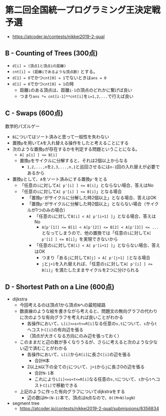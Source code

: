 # 第二回全国統一プログラミング王決定戦予選
* https://atcoder.jp/contests/nikkei2019-2-qual

## B - Counting of Trees (300点)
* `d[i] = (頂点1と頂点iの距離)`
* `cnt[i] = (距離iであるような頂点数)` とする。
* `d[1] = 0`でかつ`cnt[0] = 1`でないときは`ans = 0`
* `d[1] = 0`でかつ`cnt[0] = 1`の時
  - 距離`i`のある頂点は、距離`i-1`の頂点のどれかに繋げば良い
  - つまり`ans *= cnt[i-1]**cnt[i]`を`i=1,2,...`で行えば良い


## C - Swaps (600点)
数学的パズルゲー
* `B`についてはソート済みと思って一般性を失わない
* 置換`p`を用いて`A`を入れ替える操作をしたと考えることにする
* 次のような置換`p`が存在するかを判定する問題ということになる。
  - `A[ p[i] ] <= B[i]`
  - 置換`p`をサイクルに分解すると、それは2個以上からなる
    - `1,2,...,n`を`2,3,...,n,1`と巡回させるには`n-1`回の入れ替えが必要であるから
* 置換`p`として、`A`をソート済みにする置換`p'`をとる
  - 「任意の`i`に対して`A[ p'[i] ] <= B[i]`」とならない場合、答えはNo
  - 「任意の`i`に対して`A[ p'[i] ] <= B[i]`」となる場合
    - 「置換`p'`がサイクルに分解した時2個以上」となる場合、答えはOK
    - 「置換`p'`がサイクルに分解した時2個以上」とならない場合（サイクルが1つのみの場合）
      - 「任意の`i`に対して`B[i] < A[ p'[i+1] ]`」となる場合、答えはNo
        - `A[p'[1]] <= B[1] < A[p'[2]] <= B[2] < A[p'[3]] <= ...` となってしまうので、他の置換では「任意の`i`に対して`A[ p'[i] ] <= B[i]`」を実現できないから
      - 「任意の`i`に対して`B[i] < A[ p'[i+1] ]`」とならない場合、答えはOK
        - つまり「ある`j`に対して`B[j] > A[ p'[j+1] ]`となる場合
        - `j`と`j+1`を入れ替えれば、「任意の`i`に対して`A[ p'[i] ] <= B[i]`」を満たしたままサイクルを2つに分けられる


## D - Shortest Path on a Line (600点)
* dijkstra
  - 今回考えるのは頂点1から頂点`N`への最短経路
  - 数直線のような絵を書きながら考えると、問題文の無向グラフの代わりに次のような有向グラフを考えれば良いことがわかる
    - 各操作において、`L[i]<=s<t<=R[i]`なる任意の`s,t`について、`s`から`t`へコスト`C[i]`の有向辺を張る
    - （頂点が大きくなる方向にのみ辺を張っておく）
  - このままだと辺の数が多くなりうるが、さらに考えると次のような少ない辺で済むことがわかる
    - 各操作において、`L[i]`から`R[i]`に長さ`C[i]`の辺を張る
      - 合計`M`本
    - 2以上`N`以下の全ての`j`について、`j+1`から`j`に長さ0の辺を張る
      - 合計`N-1`本
      - これにより`L[i]<=s<t<=R[i]`なる任意の`s,t`について、`s`から`t`へコスト`C[i]`で移動できる
  - 上記のように作った有向グラフについてdijkstraをする
    - 辺の数は`M+(N-1)`本で、頂点は`N`点なので、`O((M+N)logN)`
* segment tree
  - https://atcoder.jp/contests/nikkei2019-2-qual/submissions/8356834
